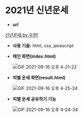 # 2021년 신년운세

- **url**

[신년운세 by 수현!](https://new-year.spartacodingclub.kr/DvJ5GKwKhCfZ/index.html)

- **사용 기술:** html, css, javascript
- **메인 화면(index.html)**

    ![GIF 2021-09-16 오후 4-21-22](https://user-images.githubusercontent.com/59382707/133569182-a2fd7bc2-0c19-45fa-b3bc-c45a3f057322.gif)

- **띠별 운세 화면(result.html)**

    ![GIF 2021-09-16 오후 4-25-24](https://user-images.githubusercontent.com/59382707/133569190-ae8577f4-36ef-4d33-8d3d-2c87f7551b58.gif)

- **띠별 운세 공유하기 기능**

    ![GIF 2021-09-16 오후 4-24-34](https://user-images.githubusercontent.com/59382707/133569194-c475dff0-7128-4359-94c6-c92bba24230a.gif)